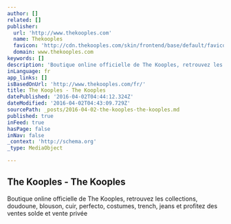 ```yaml
---
author: []
related: []
publisher:
  url: 'http://www.thekooples.com'
  name: Thekooples
  favicon: 'http://cdn.thekooples.com/skin/frontend/base/default/favicon.ico'
  domain: www.thekooples.com
keywords: []
description: 'Boutique online officielle de The Kooples, retrouvez les collections, doudoune, blouson, cuir, perfecto, costumes, trench, jeans et profitez des ventes solde et vente privée'
inLanguage: fr
app_links: []
isBasedOnUrl: 'http://www.thekooples.com/fr/'
title: The Kooples - The Kooples
datePublished: '2016-04-02T04:44:12.324Z'
dateModified: '2016-04-02T04:43:09.729Z'
sourcePath: _posts/2016-04-02-the-kooples-the-kooples.md
published: true
inFeed: true
hasPage: false
inNav: false
_context: 'http://schema.org'
_type: MediaObject

---
```

<article style=""><h1>The Kooples - The Kooples</h1><p>Boutique online officielle de The Kooples, retrouvez les collections, doudoune, blouson, cuir, perfecto, costumes, trench, jeans et profitez des ventes solde et vente privée</p></article>
